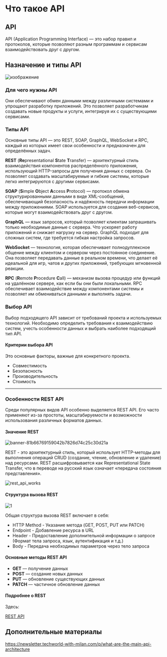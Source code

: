 # Что такое API

## API

API (Application Programming Interface) — это набор правил и протоколов, которые позволяют разным программам и сервисам взаимодействовать друг с другом.

## Назначение и типы API

![изображение](https://github.com/user-attachments/assets/30a5e487-1af4-45de-8505-160cb332055d)


### Для чего нужны API

Они обеспечивают обмен данными между различными системами и упрощают разработку приложений. 
Это позволяет разработчикам создавать новые продукты и услуги, интегрируя их с существующими сервисами.

### Типы API

Основные типы API — это REST, SOAP, GraphQL, WebSocket и RPC, каждый из которых имеет свои особенности и предназначен для определённых задач.

**REST** (**Re**presentational **S**tate **T**ransfer) — архитектурный стиль взаимодействия компонентов распределённого приложения, использующий HTTP-запросы для получения данных с сервера. 
    Он позволяет создавать масштабируемые и гибкие системы, которые легко интегрируются с другими сервисами.

**SOAP** (**S**imple **O**bject **A**ccess **P**rotocol) — протокол обмена структурированными данными в виде XML-сообщений, обеспечивающий безопасность и надёжность передачи информации между приложениями. 
    SOAP используется для создания веб-сервисов, которые могут взаимодействовать друг с другом.

**GraphQL** — язык запросов, который позволяет клиентам запрашивать только необходимые данные с сервера. 
    Что ускоряет работу приложений и снижает нагрузку на сервер. 
GraphQL подходит для сложных систем, где требуется гибкая настройка запросов.

**WebSocket** — технология, которая обеспечивает полнодуплексное общение между клиентом и сервером через постоянное соединение. 
Она позволяет передавать данные в реальном времени, что делает её идеальной для игр, чатов и других приложений, требующих мгновенной реакции.

**RPC** (**R**emote **P**rocedure **C**all) — механизм вызова процедур или функций на удалённом сервере, как если бы они были локальными. 
RPC обеспечивает взаимодействие между компонентами системы и позволяет им обмениваться данными и выполнять задачи.

### Выбор API

Выбор подходящего API зависит от требований проекта и используемых технологий. 
Необходимо определить требования к взаимодействию систем, учесть особенности данных и выбрать наиболее подходящий тип API.

#### Критерии выбора API

Это основные факторы, важные для конкретного проекта.

* Совместимость
* Безопасность
* Производительность
* Стоимость
  
----

### Особенности REST API

Среди популярных видов API особенно выделяется REST API. 
Его часто применяют из-за простоты, масштабируемости и возможности использования различных форматов данных.

#### Значение REST

![banner-81b66769159042b7826d74c25c30d21a](https://github.com/user-attachments/assets/316a14de-a89c-4fd6-8b4f-6052148ceab0)


REST - это архитектурный стиль, который использует HTTP-методы для выполнения операций CRUD (создание, чтение, обновление и удаление) над ресурсами.
REST расшифровывается как Representational State Transfer, что в переводе на русский язык означает «передача состояния представления».

![rest_api_works](https://github.com/user-attachments/assets/0036331f-c8fe-4eb3-b8d3-5b0757825896)


#### Структура вызова REST

![1](https://github.com/user-attachments/assets/ad19e5d9-518f-48d8-bf84-1e6bf3898670)


Общая структура вызова REST включает в себя:

* HTTP Method - Указание метода (GET, POST, PUT или PATCH)
* Endpoint - Добавление ресурса в URL
* Header - Предоставление дополнительной информации о запросе (Формат тела запроса, язык, аутентификация и т.д.)
* Body - Передача необходимых параметров через тело запроса



#### Основные методы REST API

* **GET** — получение данных    
* **POST** — создание новых данных    
* **PUT** — обновление существующих данных
* **PATCH** — частичное обновление данных

#### Подробнее о REST

Здесь:

[REST API](https://github.com/archdocspec/featuredocumentation/blob/main/general_documentation/WhatisRESTAPI.md "Что такое REST API")

## Дополнительные материалы

https://newsletter.techworld-with-milan.com/p/what-are-the-main-api-architecture
